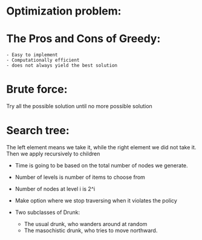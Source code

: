 # Optimization problem:
# The Pros and Cons of Greedy:
    - Easy to implement
    - Computationally efficient
    - does not always yield the best solution

# Brute force: 
Try all the possible solution until no more possible solution

# Search tree:
The left element means we take it, while the right element we did not take it.
Then we apply recursively to children

* Time is going to be based on the total number of nodes we generate.
* Number of levels is number of items to choose from
* Number of nodes at level i is 2^i
* Make option where we stop traversing when it violates the policy



* Two subclasses of Drunk:
    - The usual drunk, who wanders around at random
    - The masochistic drunk, who tries to move northward.

    